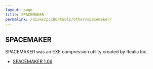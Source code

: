 ```yaml
---
layout: page
title: SPACEMAKER
permalink: /disks/pcx86/tools/other/spacemaker/
---
```


SPACEMAKER
----------

SPACEMAKER was an EXE compression utility created by Realia Inc.

* [SPACEMAKER 1.06](1.06/)
